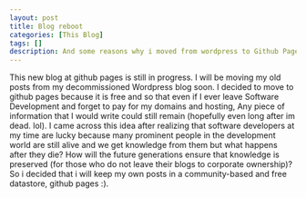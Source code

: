 ```yaml
---
layout: post
title: Blog reboot
categories: [This Blog]
tags: []
description: And some reasons why i moved from wordpress to Github Pages.
---
```


This new blog at github pages is still in progress. I will be moving my old posts from my decommissioned Wordpress blog soon.
I decided to move to github pages because it is free and so that even if I ever leave Software Development and forget to pay for my domains and hosting, Any piece of information that I would write could still remain (hopefully even long after im dead. lol).
I came across this idea after realizing that software developers at my time are lucky because many prominent people in the development world are still alive and we get knowledge from them but what happens after they die? How will the future generations ensure that knowledge is preserved (for those who do not leave their blogs to corporate ownership)? So i decided that i will keep my own posts in a community-based and free datastore, github pages :). 
